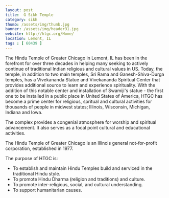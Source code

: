 ```yaml
---
layout: post
title: 	G Sikh Temple
category: sikh
thumb: /assets/img/thumb.jpg
banner: /assets/img/header31.jpg
website: http://htgc.org/Home/
location: Lemont, IL
tags : [ 60439 ]
---
```


The Hindu Temple of Greater Chicago in Lemont, IL has been in the forefront for over three decades in helping many seeking to actively continue of traditional Indian religious and cultural values in US. Today, the temple, in addition to two main temples, Sri Rama and Ganesh-Shiva-Durga temples, has a Vivekananda Statue and Vivekananda Spiritual Center that provides additional source to learn and experience spirituality. With the addition of this notable center and installation of Swamiji's statue - the first one to be installed in a public place in United States of America, HTGC has become a prime center for religious, spritual and cultural activities for thousands of people in midwest states; Illinois, Wisconsin, Michigan, Indiana and Iowa.


The complex provides a congenial atmosphere for worship and spiritual advancement. It also serves as a focal point cultural and educational activities.

The Hindu Temple of Greater Chicago is an Illinois general not-for-profit corporation, established in 1977.

The purpose of HTGC is:

- To establish and maintain Hindu Temples build and serviced in the traditional Hindu style.
- To promote Hindu Dharma (religion and traditions) and culture.
- To promote inter-religious, social, and cultural understanding.
- To support humanitarian causes.